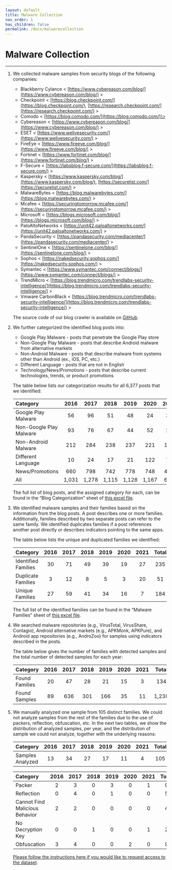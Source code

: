 ```yaml
---
layout: default
title: Malware Collection
nav_order: 1
has_children: false
permalink: /docs/malwarecollection
---
```


# Malware Collection
---

1. We collected malware samples from security blogs of the following companies:
    * Blackberry Cylance \< [https://www.cybereason.com/blog/](https://www.cybereason.com/blog/) \>
    * Checkpoint \< [https://blog.checkpoint.com/](https://blog.checkpoint.com/), [https://research.checkpoint.com/](https://research.checkpoint.com/) \>
    * Comodo \< [https://blog.comodo.com/](https://blog.comodo.com/)\>
    * Cybereason \< [https://www.cybereason.com/blog/](https://www.cybereason.com/blog/) \>
    * ESET \< [https://www.welivesecurity.com/](https://www.welivesecurity.com/) \>
    * FireEye \< [https://www.fireeye.com/blog/](https://www.fireeye.com/blog/) \>
    * Fortinet \< [https://www.fortinet.com/blog/](https://www.fortinet.com/blog/) \>
    * F-Secure \< [https://labsblog.f-secure.com/](https://labsblog.f-secure.com/) \>
    * Kaspersky \< [https://www.kaspersky.com/blog/](https://www.kaspersky.com/blog/), [https://securelist.com/](https://securelist.com/) \>
    * MalwareBytes \< [https://blog.malwarebytes.com/](https://blog.malwarebytes.com/) \>
    * Mcafee \< [https://securingtomorrow.mcafee.com/](https://securingtomorrow.mcafee.com/) \>
    * Microsoft \< [https://blogs.microsoft.com/blog/](https://blogs.microsoft.com/blog/) \>
    * PaloAltoNetworks \< [https://unit42.paloaltonetworks.com/](https://unit42.paloaltonetworks.com/) \>
    * PandaSecurity \< [https://pandasecurity.com/mediacenter/](https://pandasecurity.com/mediacenter/) \>
    * SentinelOne \< [https://sentinelone.com/blog/](https://sentinelone.com/blog/) \>
    * Sophos \< [https://nakedsecurity.sophos.com/](https://nakedsecurity.sophos.com/) \>
    * Symantec \< [https://www.symantec.com/connect/blogs/](https://www.symantec.com/connect/blogs/) \>
    * TrendMicro \< [https://blog.trendmicro.com/trendlabs-security-intelligence/](https://blog.trendmicro.com/trendlabs-security-intelligence/) \>
    * Vmware CarbonBlack \< [https://blog.trendmicro.com/trendlabs-security-intelligence/](https://blog.trendmicro.com/trendlabs-security-intelligence/) \>

    The source code of our blog crawler is available on [GitHub](https://github.com/resess/BlogCrawler/).

2. We further categorized the identified blog posts into:
    * Google Play Malware - posts that penetrate the Google Play store
    * Non-Google Play Malware - posts that describe Android malware from alternative markets
    * Non-Android Malware - posts that describe malware from systems other than Android (ex., iOS, PC, etc.)
    * Different Language - posts that are not in English
    * Technology/News/Promotions - posts that describe current technologies, trends, or product promotions

    The table below lists our categorization results for all 6,377 posts that we identified:

    |Category|2016|2017|2018|2019|2020|2021|Total|
    |:-------------------------------|:------------------:|:------:|:------:|:------:|:------:|:------:|:------:|
    |Google Play Malware|56|96|51|48|24|39|314|
    |Non-Google Play Malware|93|76|67|44|52|24|356|
    |Non-Android Malware|212|284|238|237|221|112|1,304|
    |Different Language|10|24|17|21|122|71|265|
    |News/Promotions|660|798|742|778|748|412|4,138|
    |All|1,031|1,278|1,115|1,128|1,167|658|6,377|

    The full list of blog posts, and the assigned category for each, can be found in the “Blog Categorization” sheet of [this excel file](../../../assets/data/excelsheets/malware_collection_blogs.xlsx).

3. We identified malware samples and their families based on the information from the blog posts. A post describes one or more families. Additionally, families described by two separate posts can refer to the same family. We identified duplicates families if a post references another post directly or describes indicators pointing to the same apps.
 
   The table below lists the unique and duplicated families we identified:

   |Category|2016|2017|2018|2019|2020|2021|Total|
   |:-------------------------------|:------------------:|:------:|:------:|:------:|:------:|:------:|:------:|
   |Identified Families|30|71|49|39|19|27|235|
   |Duplicate Families|3|12|8|5|3|20|51|
   |Unique Families|27|59|41|34|16|7|184|

   The full list of the identified families can be found in the “Malware Families” sheet of [this excel file](../../../assets/data/excelsheets/malware_collection_blogs.xlsx).

4. We searched malware repositories (e.g., VirusTotal, VirusShare, Contagio), Android alternative markets (e.g., APKMonk, APKPure), and Android app repositories (e.g., AndroZoo) for samples using indicators described in the posts.

   The table below gives the number of families with detected samples and the total number of detected samples for each year:

   |Category|2016|2017|2018|2019|2020|2021|Total|
   |:-------------------------------|:------------------:|:------:|:------:|:------:|:------:|:------:|:------:|
   |Found Families|20|47|28|21|15|3|134|
   |Found Samples|89|636|301|166|35|11|1,238|

5. We manually analyzed one sample from 105 distinct families. We could not analyze samples from the rest of the families due to the use of packers, reflection, obfuscation, etc. In the next two tables, we show the distribution of analyzed samples, per year, and the distribution of  sample we could not analyze, together with the underlying reasons:

   |Category|2016|2017|2018|2019|2020|2021|Total|
   |:-------------------------------|:------------------:|:------:|:------:|:------:|:------:|:------:|:------:|
   |Samples Analyzed|13|34|27|17|11|4|105|

   |Category|2016|2017|2018|2019|2020|2021|Total|
   |:-------------------------------|:------------------:|:------:|:------:|:------:|:------:|:------:|:------:|
   |Packer|2|3|0|3|0|1|9|
   |Reflection|0|4|0|1|0|0|5|
   |Cannot Find Malicious Behavior|2|2|0|0|0|0|4|
   |No Decryption Key|0|0|1|0|0|1|2|
   |Obfuscation|3|4|0|0|2|0|9|

   [Please follow the instructions here if you would like to request access to the dataset](../../../docs/dataset).
